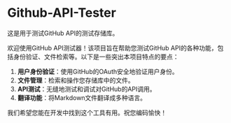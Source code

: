 # Github-API-Tester

这是用于测试GitHub API的测试存储库。

欢迎使用GitHub API测试器！该项目旨在帮助您测试GitHub API的各种功能，包括身份验证、文件检索等。以下是一些突出本项目特点的要点：

1. **用户身份验证**：使用GitHub的OAuth安全地验证用户身份。
2. **文件管理**：检索和操作您存储库中的文件。
3. **API测试**：无缝地测试和调试对GitHub的API调用。
4. **翻译功能**：将Markdown文件翻译成多种语言。

我们希望您能在开发中找到这个工具有用。祝您编码愉快！
